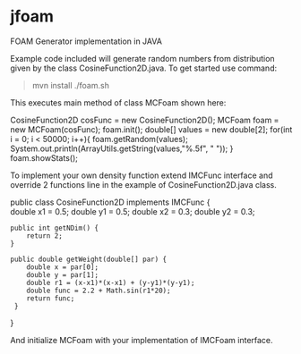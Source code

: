 # jfoam
FOAM Generator implementation in JAVA

Example code included will generate random numbers from distribution
given by the class CosineFunction2D.java. To get started use command:

>mvn install
>./foam.sh

This executes main method of class MCFoam shown here:

  CosineFunction2D cosFunc = new CosineFunction2D();
  MCFoam foam = new MCFoam(cosFunc);
  foam.init();
  double[] values = new double[2];
  for(int i = 0; i < 50000; i++){
      foam.getRandom(values);
      System.out.println(ArrayUtils.getString(values,"%.5f", " "));
   }
   foam.showStats();
        
To implement your own density function extend IMCFunc interface and override 2 functions
line in the example of CosineFunction2D.java class. 

  public class CosineFunction2D implements IMCFunc {  
    double x1 = 0.5;
    double y1 = 0.5;
    double x2 = 0.3;
    double y2 = 0.3;
    
    public int getNDim() {
        return 2;
    }

    public double getWeight(double[] par) {
        double x = par[0];
        double y = par[1];
        double r1 = (x-x1)*(x-x1) + (y-y1)*(y-y1);
        double func = 2.2 + Math.sin(r1*20);
        return func;
     }
    
   }
  
And initialize MCFoam with your implementation of IMCFoam interface.
